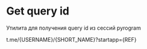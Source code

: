 # Get query id
 
Утилита для получения query id из сессий pyrogram

t.me/{USERNAME}/{SHORT_NAME}?startapp={REF}